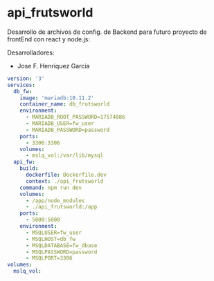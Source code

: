 # api_frutsworld

Desarrollo de archivos de config. de Backend para futuro proyecto de frontEnd con react y node.js:

   Desarrolladores:

   - Jose F. Henriquez Garcia
    
```yml
version: '3'
services:
  db_fw:
    image: 'mariadb:10.11.2'
    container_name: db_frutsworld
    environment:
      - MARIADB_ROOT_PASSWORD=17574886
      - MARIADB_USER=fw_user
      - MARIADB_PASSWORD=password
    ports:
      - 3306:3306
    volumes:
      - mslq_vol:/var/lib/mysql
  api_fw:
    build:
      dockerfile: Dockerfile.dev
      context: ./api_frutsworld
    command: npm run dev
    volumes:
      - /app/node_modules
      - ./api_frutsworld:/app
    ports:
      - 5000:5000
    environment:
      - MSQLUSER=fw_user
      - MSQLHOST=db_fw
      - MSQLDATABASE=fw_dbase
      - MSQLPASSWORD=password
      - MSQLPORT=3306
volumes:
  mslq_vol:
